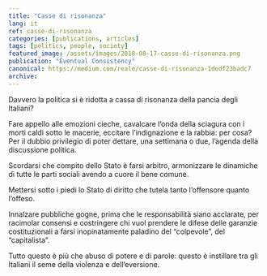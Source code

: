 ```yaml
---
title: "Casse di risonanza"
lang: it
ref: casse-di-risonanza
categories: [publications, articles]
tags: [politics, people, society]
featured_image: /assets/images/2018-08-17-casse-di-risonanza.png
publication: "Eventual Consistency"
canonical: https://medium.com/reale/casse-di-risonanza-1dedf23badc7
archive:
---
```


Davvero la politica si è ridotta a cassa di risonanza della pancia degli Italiani?

Fare appello alle emozioni cieche, cavalcare l’onda della sciagura con i morti caldi sotto le macerie, eccitare l’indignazione e la rabbia: per cosa? Per il dubbio privilegio di poter dettare, una settimana o due, l’agenda della discussione politica.

Scordarsi che compito dello Stato è farsi arbitro, armonizzare le dinamiche di tutte le parti sociali avendo a cuore il bene comune.

Mettersi sotto i piedi lo Stato di diritto che tutela tanto l’offensore quanto l’offeso.

Innalzare pubbliche gogne, prima che le responsabilità siano acclarate, per racimolar consensi e costringere chi vuol prendere le difese delle garanzie costituzionali a farsi inopinatamente paladino del “colpevole”, del “capitalista”.

Tutto questo è più che abuso di potere e di parole: questo è instillare tra gli Italiani il seme della violenza e dell’eversione.
